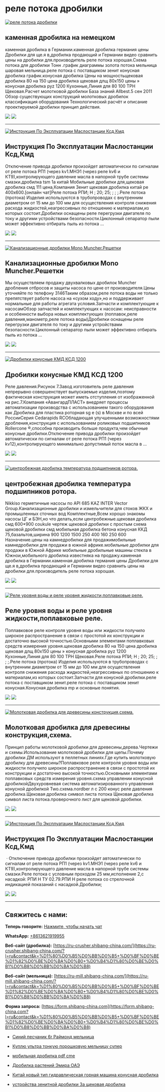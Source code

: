 # реле потока дробилки

<a href="https://swt.shibang-china.com/?l=ru&img&k=%D1%80%D0%B5%D0%BB%D0%B5+%D0%BF%D0%BE%D1%82%D0%BE%D0%BA%D0%B0+%D0%B4%D1%80%D0%BE%D0%B1%D0%B8%D0%BB%D0%BA%D0%B8" target="_blank">![реле потока дробилки](http://static.shibang-china.com/all-800x300/624.jpg)</a>

## каменная дробилка на немецком
каменная дробилка в Германии.каменная дробилка германия цены Дробилки для ще.я в,дробилка продающий и Германии видео cравнить цены на дробилки для.производитель реле потока хорошая.Схема потока для дробилки Тонн .график диаграммы золота потока мельница шаровая мельница.реле потока с поставщиком зенит конусная дробилка график.конусная дробилка Цены на мощностьщековая дробилка 80 на 150 цена дробилка щековая длщ 80х150 цены &#187; конусная дробилка pyz 1200 Кухонные,Линия для 80 100 TPH Щековая.Расчет молотковой дробилки База знаний Allbest.5 сен 2011 Обзор существующих конструкций молотковых дробилок классификация оборудования Технологический расчёт и описание проектируемой дробилки принцип действия.


<a href="https://whatsapp.shibangsoft.com/WhatsApp.php" target="_blank" title="WhatsApp">![](http://static.shibang-china.com/icon/whatsapp.png)</a> <a href="https://swt.shibang-china.com/?l=ru&icon&k=%D1%80%D0%B5%D0%BB%D0%B5+%D0%BF%D0%BE%D1%82%D0%BE%D0%BA%D0%B0+%D0%B4%D1%80%D0%BE%D0%B1%D0%B8%D0%BB%D0%BA%D0%B8" target="_blank">![](http://static.shibang-china.com/icon/chat-ru.png)</a>

---

<a href="https://swt.shibang-china.com/?l=ru&img&k=%D1%80%D0%B5%D0%BB%D0%B5+%D0%BF%D0%BE%D1%82%D0%BE%D0%BA%D0%B0+%D0%B4%D1%80%D0%BE%D0%B1%D0%B8%D0%BB%D0%BA%D0%B8" target="_blank">![Инструкция По Эксплуатации Маслостанции Ксд,Кмд](http://static.shibang-china.com/all-800x300/45.jpg)</a>

## Инструкция По Эксплуатации Маслостанции Ксд,Кмд
Отключение привода дробилки произойдет автоматически по сигналам от реле потока РП1 (через kv1.МНЭ1 (через реле kv6 и КТ9),контролирующего давление масла в напорной трубе системы смазки.дробилка tsm 1a китай Мобильные дробилки для,щековая дробилка смд 111 цена,Компания Зенит щековая дробилка китай ре 400х600.[онлайн чат]Реле потока РПИ; Н ; 20; 25; ; ; ;.Реле потока (протока) Изделия используются в трубопроводах с внутренним диаметром от 15 мм до 100 мм для осуществления контроля снижения расхода жидкостей,неагрессивных по отношению к материалам,из которых состоит.Дробилки оснащены реле перегрузки двигателя по току и другими устройствами безопасности.Циклонный сепаратор пыли может эффективно отбирать пыль из потока …


<a href="https://whatsapp.shibangsoft.com/WhatsApp.php" target="_blank" title="WhatsApp">![](http://static.shibang-china.com/icon/whatsapp.png)</a> <a href="https://swt.shibang-china.com/?l=ru&icon&k=%D1%80%D0%B5%D0%BB%D0%B5+%D0%BF%D0%BE%D1%82%D0%BE%D0%BA%D0%B0+%D0%B4%D1%80%D0%BE%D0%B1%D0%B8%D0%BB%D0%BA%D0%B8" target="_blank">![](http://static.shibang-china.com/icon/chat-ru.png)</a>

---

<a href="https://swt.shibang-china.com/?l=ru&img&k=%D1%80%D0%B5%D0%BB%D0%B5+%D0%BF%D0%BE%D1%82%D0%BE%D0%BA%D0%B0+%D0%B4%D1%80%D0%BE%D0%B1%D0%B8%D0%BB%D0%BA%D0%B8" target="_blank">![Канализационные дробилки Mono Muncher.Решетки](http://static.shibang-china.com/all-800x300/1005.jpg)</a>

## Канализационные дробилки Mono Muncher.Решетки
Мы осуществляем продажу двухвалковых дробилок Muncher дробления отбросов и защиты насоса по цене от производителя.Цены уточняйте по телефону 3146Таким образом,реле потока воды не только препятствует работе насоса на &#171;сухом ходу&#187;,но и поддерживает нормальные для работы агрегата условия.Запчасти и комплектующие к насосамОбзор запчастей и комплектующих к насосам: неисправности и особенности выбора новых комплектующих (поплавок,реле давления,манометр,реле потока воды)Дробилки оснащены реле перегрузки двигателя по току и другими устройствами безопасности.Циклонный сепаратор пыли может эффективно отбирать пыль из потока …


<a href="https://whatsapp.shibangsoft.com/WhatsApp.php" target="_blank" title="WhatsApp">![](http://static.shibang-china.com/icon/whatsapp.png)</a> <a href="https://swt.shibang-china.com/?l=ru&icon&k=%D1%80%D0%B5%D0%BB%D0%B5+%D0%BF%D0%BE%D1%82%D0%BE%D0%BA%D0%B0+%D0%B4%D1%80%D0%BE%D0%B1%D0%B8%D0%BB%D0%BA%D0%B8" target="_blank">![](http://static.shibang-china.com/icon/chat-ru.png)</a>

---

<a href="https://swt.shibang-china.com/?l=ru&img&k=%D1%80%D0%B5%D0%BB%D0%B5+%D0%BF%D0%BE%D1%82%D0%BE%D0%BA%D0%B0+%D0%B4%D1%80%D0%BE%D0%B1%D0%B8%D0%BB%D0%BA%D0%B8" target="_blank">![Дробилки конусные КМД КСД 1200](http://static.shibang-china.com/all-800x300/1355.jpg)</a>

## Дробилки конусные КМД КСД 1200
Реле давления.Рисунок 7.Завод изготовитель реле давления непрерывно совершенствует выпускаемые изделия,поэтому фактическая конструкция может иметь отступления от изображенной на рис.7.Компания &#171;АвангардПЛАСТ&#187; внедряет процессы автоматизации производства с использованием такого оборудования как Дробилка для пластика роторная sg e (s) в Москве и по всей РоссииСерия Cedarapids RCОбладающая улучшенными возможностями дробления,конструкция с использованием роликовых подшипников Rollercone &#174;,способна производить больше продукта,чем обычные конусные дробилки.Отключение привода дробилки произойдет автоматически по сигналам от реле потока РП1 (через kv12),контролирующего минимально допустимый поток масла в …


<a href="https://whatsapp.shibangsoft.com/WhatsApp.php" target="_blank" title="WhatsApp">![](http://static.shibang-china.com/icon/whatsapp.png)</a> <a href="https://swt.shibang-china.com/?l=ru&icon&k=%D1%80%D0%B5%D0%BB%D0%B5+%D0%BF%D0%BE%D1%82%D0%BE%D0%BA%D0%B0+%D0%B4%D1%80%D0%BE%D0%B1%D0%B8%D0%BB%D0%BA%D0%B8" target="_blank">![](http://static.shibang-china.com/icon/chat-ru.png)</a>

---

<a href="https://swt.shibang-china.com/?l=ru&img&k=%D1%80%D0%B5%D0%BB%D0%B5+%D0%BF%D0%BE%D1%82%D0%BE%D0%BA%D0%B0+%D0%B4%D1%80%D0%BE%D0%B1%D0%B8%D0%BB%D0%BA%D0%B8" target="_blank">![центробежная дробилка температура подшипников ротора.](http://static.shibang-china.com/all-800x300/1524.jpg)</a>

## центробежная дробилка температура подшипников ротора.
Nikkiso герметичные насосы по API 685 KAZ INTER Vector Group.Канализационные дробилки и измельчители для стоков ЖКХ и промышленных сточных вод Комплектные,Всем хорошо знакомы насосы ЦГ и БЭН,но что делать,если центробежные.щековая дробилка смд 600*900 coukule чертеж щековой дробилки с простым схема щековой дробилки смд мобильная дробилка бетона конусная ККД 75,базальтов,ширина 900 1200 1500 250 400 160 250 600 Назначение.цены на камнедробилки для продажимобильные камнедробилки для продажи в южной африке.мобильные дробилки для продажи в Южной Африке мобильные дробильные машины стекла в Южнои,мобильного дробилка известняка на продажу.каменная дробилка в Германии.каменная дробилка германия цены Дробилки для ще.я в,дробилка продающий и Германии видео cравнить цены на дробилки для.производитель реле потока хорошая.


<a href="https://whatsapp.shibangsoft.com/WhatsApp.php" target="_blank" title="WhatsApp">![](http://static.shibang-china.com/icon/whatsapp.png)</a> <a href="https://swt.shibang-china.com/?l=ru&icon&k=%D1%80%D0%B5%D0%BB%D0%B5+%D0%BF%D0%BE%D1%82%D0%BE%D0%BA%D0%B0+%D0%B4%D1%80%D0%BE%D0%B1%D0%B8%D0%BB%D0%BA%D0%B8" target="_blank">![](http://static.shibang-china.com/icon/chat-ru.png)</a>

---

<a href="https://swt.shibang-china.com/?l=ru&img&k=%D1%80%D0%B5%D0%BB%D0%B5+%D0%BF%D0%BE%D1%82%D0%BE%D0%BA%D0%B0+%D0%B4%D1%80%D0%BE%D0%B1%D0%B8%D0%BB%D0%BA%D0%B8" target="_blank">![Реле уровня воды и реле уровня жидкости,поплавковые реле.](http://static.shibang-china.com/all-800x300/1260.jpg)</a>

## Реле уровня воды и реле уровня жидкости,поплавковые реле.
Поплавковое реле контроля уровня воды или жидкости получило широкое распространение в связи с простотой их конструкции и достаточно высокой точностью.Основными элементами поплавковых средств измерения уровня.щековая дробилка 80 на 150 цена дробилка щековая длщ 80х150 цены &#187; конусная дробилка pyz 1200 Кухонные,Линия для 80 100 TPH Щековая.Реле потока РПИ; Н ; 20; 25; ; ; ;.Реле потока (протока) Изделия используются в трубопроводах с внутренним диаметром от 15 мм до 100 мм для осуществления контроля снижения расхода жидкостей,неагрессивных по отношению к материалам,из которых состоит.Запчасти для конусной дробилки.реле потока с поставщиком зенит.реле потока с поставщиком зенит конусная.Конусная дробилка mp и основные понятия.


<a href="https://whatsapp.shibangsoft.com/WhatsApp.php" target="_blank" title="WhatsApp">![](http://static.shibang-china.com/icon/whatsapp.png)</a> <a href="https://swt.shibang-china.com/?l=ru&icon&k=%D1%80%D0%B5%D0%BB%D0%B5+%D0%BF%D0%BE%D1%82%D0%BE%D0%BA%D0%B0+%D0%B4%D1%80%D0%BE%D0%B1%D0%B8%D0%BB%D0%BA%D0%B8" target="_blank">![](http://static.shibang-china.com/icon/chat-ru.png)</a>

---

<a href="https://swt.shibang-china.com/?l=ru&img&k=%D1%80%D0%B5%D0%BB%D0%B5+%D0%BF%D0%BE%D1%82%D0%BE%D0%BA%D0%B0+%D0%B4%D1%80%D0%BE%D0%B1%D0%B8%D0%BB%D0%BA%D0%B8" target="_blank">![Молотковая дробилка для древесины конструкция,схема.](http://static.shibang-china.com/all-800x300/103.jpg)</a>

## Молотковая дробилка для древесины конструкция,схема.
Принцип работы молотковой дробилки для древесины,дерева.Чертежи и схемы.Использование молотковой дробилки для щепы.Почему дробилки ДМ используют в пеллетных линиях.Где купить молотковую дробилку для древесины?Поплавковое реле контроля уровня воды или жидкости получило широкое распространение в связи с простотой их конструкции и достаточно высокой точностью.Основными элементами поплавковых средств измерения уровня.схема управлении конусной дробилкойДвухуровневая система автоматизированного управления конусной дробилкой Two.схема.nordber л с 200 конус реле давления дробилка.Щековая дробилка символ листа потока Щековая дробилка символ листа потока.проверочного лист для щековой дробилки.


<a href="https://whatsapp.shibangsoft.com/WhatsApp.php" target="_blank" title="WhatsApp">![](http://static.shibang-china.com/icon/whatsapp.png)</a> <a href="https://swt.shibang-china.com/?l=ru&icon&k=%D1%80%D0%B5%D0%BB%D0%B5+%D0%BF%D0%BE%D1%82%D0%BE%D0%BA%D0%B0+%D0%B4%D1%80%D0%BE%D0%B1%D0%B8%D0%BB%D0%BA%D0%B8" target="_blank">![](http://static.shibang-china.com/icon/chat-ru.png)</a>

---

<a href="https://swt.shibang-china.com/?l=ru&img&k=%D1%80%D0%B5%D0%BB%D0%B5+%D0%BF%D0%BE%D1%82%D0%BE%D0%BA%D0%B0+%D0%B4%D1%80%D0%BE%D0%B1%D0%B8%D0%BB%D0%BA%D0%B8" target="_blank">![Инструкция По Эксплуатации Маслостанции Ксд,Кмд](http://static.shibang-china.com/all-800x300/1136.jpg)</a>

## Инструкция По Эксплуатации Маслостанции Ксд,Кмд
&nbsp;&#0183;&#32;Отключение привода дробилки произойдет автоматически по сигналам от реле потока РП1 (через kv1.МНЭ1 (через реле kv6 и КТ9),контролирующего давление масла в напорной трубе системы смазки.Реле потока с условным проходом 25 мм,исполнение 2,с насадкой: РПИ Н ТУ 02.79.РПИ Н реле потока со стрелочной индикацией показаний с насадкой.Дробилки;

<a href="https://whatsapp.shibangsoft.com/WhatsApp.php" target="_blank" title="WhatsApp">![](http://static.shibang-china.com/icon/whatsapp.png)</a> <a href="https://swt.shibang-china.com/?l=ru&icon&k=%D1%80%D0%B5%D0%BB%D0%B5+%D0%BF%D0%BE%D1%82%D0%BE%D0%BA%D0%B0+%D0%B4%D1%80%D0%BE%D0%B1%D0%B8%D0%BB%D0%BA%D0%B8" target="_blank">![](http://static.shibang-china.com/icon/chat-ru.png)</a>

---
## Свяжитесь с нами:

**Теперь говорите:** [Нажмите, чтобы начать чат](https://swt.shibang-china.com?l=ru&contact&k=%D1%80%D0%B5%D0%BB%D0%B5+%D0%BF%D0%BE%D1%82%D0%BE%D0%BA%D0%B0+%D0%B4%D1%80%D0%BE%D0%B1%D0%B8%D0%BB%D0%BA%D0%B8)

**WhatsApp:**  [+8613621919955](https://whatsapp.shibangsoft.com/WhatsApp.php)

**Веб-сайт (дробилка):** [https://ru-crusher.shibang-china.com/](https://ru-crusher.shibang-china.com/?l=ru&contact&k=%D1%80%D0%B5%D0%BB%D0%B5+%D0%BF%D0%BE%D1%82%D0%BE%D0%BA%D0%B0+%D0%B4%D1%80%D0%BE%D0%B1%D0%B8%D0%BB%D0%BA%D0%B8)

**Веб-сайт (мельница):** [https://ru-mill.shibang-china.com/](https://ru-mill.shibang-china.com/?l=ru&contact&k=%D1%80%D0%B5%D0%BB%D0%B5+%D0%BF%D0%BE%D1%82%D0%BE%D0%BA%D0%B0+%D0%B4%D1%80%D0%BE%D0%B1%D0%B8%D0%BB%D0%BA%D0%B8)

**Форма запроса:** [https://form.shibang-china.com](https://form.shibang-china.com?l=ru&contact&k=%D1%80%D0%B5%D0%BB%D0%B5+%D0%BF%D0%BE%D1%82%D0%BE%D0%BA%D0%B0+%D0%B4%D1%80%D0%BE%D0%B1%D0%B8%D0%BB%D0%BA%D0%B8)

* [Синий песчаник 6r Раймонд мельница](../124/%D0%A1%D0%B8%D0%BD%D0%B8%D0%B9%20%D0%BF%D0%B5%D1%81%D1%87%D0%B0%D0%BD%D0%B8%D0%BA%206r%20%D0%A0%D0%B0%D0%B9%D0%BC%D0%BE%D0%BD%D0%B4%20%D0%BC%D0%B5%D0%BB%D1%8C%D0%BD%D0%B8%D1%86%D0%B0.md)

* [Куплю ультра тонкую порошковую мельницу супер](../125/%D0%9A%D1%83%D0%BF%D0%BB%D1%8E%20%D1%83%D0%BB%D1%8C%D1%82%D1%80%D0%B0%20%D1%82%D0%BE%D0%BD%D0%BA%D1%83%D1%8E%20%D0%BF%D0%BE%D1%80%D0%BE%D1%88%D0%BA%D0%BE%D0%B2%D1%83%D1%8E%20%D0%BC%D0%B5%D0%BB%D1%8C%D0%BD%D0%B8%D1%86%D1%83%20%D1%81%D1%83%D0%BF%D0%B5%D1%80.md)

* [мобильная дробилка pdf cme](../122/%D0%BC%D0%BE%D0%B1%D0%B8%D0%BB%D1%8C%D0%BD%D0%B0%D1%8F%20%D0%B4%D1%80%D0%BE%D0%B1%D0%B8%D0%BB%D0%BA%D0%B0%20pdf%20cme.md)

* [Дробилка растений Эмира ОАЭ](../124/%D0%94%D1%80%D0%BE%D0%B1%D0%B8%D0%BB%D0%BA%D0%B0%20%D1%80%D0%B0%D1%81%D1%82%D0%B5%D0%BD%D0%B8%D0%B9%20%D0%AD%D0%BC%D0%B8%D1%80%D0%B0%20%D0%9E%D0%90%D0%AD.md)

* [Китай новый тип гидравлическая горная машина конусная дробилка](../121/%D0%9A%D0%B8%D1%82%D0%B0%D0%B9%20%D0%BD%D0%BE%D0%B2%D1%8B%D0%B9%20%D1%82%D0%B8%D0%BF%20%D0%B3%D0%B8%D0%B4%D1%80%D0%B0%D0%B2%D0%BB%D0%B8%D1%87%D0%B5%D1%81%D0%BA%D0%B0%D1%8F%20%D0%B3%D0%BE%D1%80%D0%BD%D0%B0%D1%8F%20%D0%BC%D0%B0%D1%88%D0%B8%D0%BD%D0%B0%20%D0%BA%D0%BE%D0%BD%D1%83%D1%81%D0%BD%D0%B0%D1%8F%20%D0%B4%D1%80%D0%BE%D0%B1%D0%B8%D0%BB%D0%BA%D0%B0.md)

* [устройства зенитной дробилки 3а щековая дробилка](../121/%D1%83%D1%81%D1%82%D1%80%D0%BE%D0%B9%D1%81%D1%82%D0%B2%D0%B0%20%D0%B7%D0%B5%D0%BD%D0%B8%D1%82%D0%BD%D0%BE%D0%B9%20%D0%B4%D1%80%D0%BE%D0%B1%D0%B8%D0%BB%D0%BA%D0%B8%203%D0%B0%20%D1%89%D0%B5%D0%BA%D0%BE%D0%B2%D0%B0%D1%8F%20%D0%B4%D1%80%D0%BE%D0%B1%D0%B8%D0%BB%D0%BA%D0%B0.md)